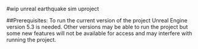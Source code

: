#wip unreal earthquake sim uproject

##Prerequisites:
To run the current version of the project Unreal Engine version 5.3 is needed.  Other versions may be able to run the project but some new features will not be available for access and may interfere with running the project.

